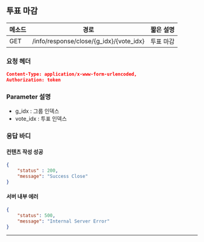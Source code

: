 ## 투표 마감

| 메소드 | 경로                                    | 짧은 설명 |
| ------ | --------------------------------------- | --------- |
| GET    | /info/response/close/{g_idx}/{vote_idx} | 투표 마감 |

### 요청 헤더

```json
Content-Type: application/x-www-form-urlencoded,
Authorization: token
```

### Parameter 설명

* g_idx : 그룹 인덱스
* vote_idx : 투표 인덱스


### 응답 바디

#### 컨텐츠 작성 성공

```json
{
    "status" : 200,
    "message": "Success Close"
}
```

#### 서버 내부 에러

```json
{
    "status": 500,
    "message": "Internal Server Error"
}
```
------